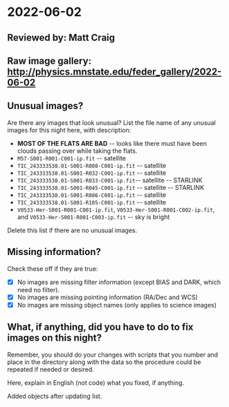 # 2022-06-02

## Reviewed by:   Matt Craig 

## Raw image gallery: http://physics.mnstate.edu/feder_gallery/2022-06-02

## Unusual images?

Are there any images that look unusual? List the file name of any unusual images for this night here, with description:

+ **MOST OF THE FLATS ARE BAD** -- looks like there must have been clouds passing over while taking the flats.
+ `M57-S001-R001-C001-ip.fit` -- satellite
+ `TIC_243333538.01-S001-R008-C001-ip.fit` -- satellite
+ `TIC_243333538.01-S001-R032-C001-ip.fit` -- satellite
+ `TIC_243333538.01-S001-R033-C001-ip.fit`-- satellite -- STARLINK
+ `TIC_243333538.01-S001-R045-C001-ip.fit` -- satellite -- STARLINK
+ `TIC_243333538.01-S001-R086-C001-ip.fit` -- satellite
+ `TIC_243333538.01-S001-R105-C001-ip.fit` -- satellite
+ `V0533-Her-S001-R001-C001-ip.fit`, `V0533-Her-S001-R001-C002-ip.fit`, and `V0533-Her-S001-R001-C003-ip.fit` -- sky is bright

Delete this list if there are no unusual images.

## Missing information?

Check these off if they are true:

- [x] No images are missing filter information (except BIAS and DARK, which need no filter).
- [x] No images are missing pointing information (RA/Dec and WCS)
- [x] No images are missing object names (only applies to science images)

## What, if anything, did you have to do to fix images on this night?

Remember, you should do your changes with scripts that you number and place in the
directory along with the data so the procedure could be repeated if needed or
desired.

Here, explain in English (not code) what you fixed, if anything.

Added objects after updating list.
